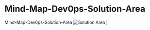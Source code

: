 # Mind-Map-Dev0ps-Solution-Area
Mind-Map-Dev0ps-Solution-Area
![Solution Area](https://user-images.githubusercontent.com/57716692/159162579-8a2fbceb-5f1c-43fd-a570-8abefa0f1d2f.png)
)
